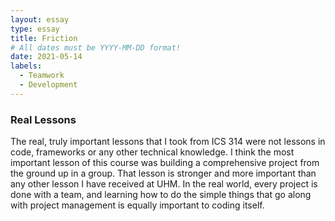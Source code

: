 ```yaml
---
layout: essay
type: essay
title: Friction     
# All dates must be YYYY-MM-DD format!
date: 2021-05-14
labels:
  - Teamwork
  - Development
---
```


### Real Lessons
The real, truly important lessons that I took from ICS 314 were not lessons in code, frameworks or any other technical knowledge.  I think the most important lesson of this course was building a comprehensive project from the ground up in a group.  That lesson is stronger and more important than any other lesson I have received at UHM.  In the real world, every project is done with a team, and learning how to do the simple things that go along with project management is equally important to coding itself.  
